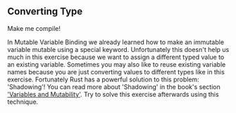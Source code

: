 ## Converting Type

Make me compile!

<div class="hint">
  In Mutable Variable Binding we already learned how to make an immutable variable mutable
using a special keyword. Unfortunately this doesn't help us much in this exercise
because we want to assign a different typed value to an existing variable. Sometimes
you may also like to reuse existing variable names because you are just converting
values to different types like in this exercise.
Fortunately Rust has a powerful solution to this problem: 'Shadowing'!
You can read more about 'Shadowing' in the book's section
<a href="https://doc.rust-lang.org/book/ch03-01-variables-and-mutability.html#shadowing">'Variables and Mutability'</a>. 
Try to solve this exercise afterwards using this technique.
</div>

